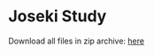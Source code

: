 # Joseki Study
Download all files in zip archive: [here](https://github.com/jarednogo/ayd-study-group/zipball/master)
